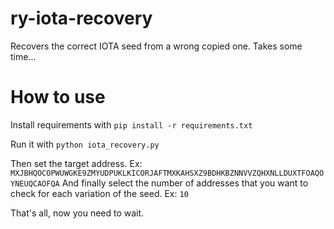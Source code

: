 # ry-iota-recovery
Recovers the correct IOTA seed from a wrong copied one. Takes some time...

# How to use
Install requirements with `pip install -r requirements.txt`

Run it with `python iota_recovery.py`

Then set the target address. Ex: `MXJBHQOCOPWUWGKE9ZMYUDPUKLKICORJAFTMXKAHSXZ9BDHKBZNNVVZQHXNLLDUXTFOAQOYNEUQCAOFQA`
And finally select the number of addresses that you want to check for each variation of the seed. Ex: `10`

That's all, now you need to wait. 